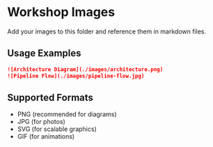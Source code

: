 # Workshop Images

Add your images to this folder and reference them in markdown files.

## Usage Examples

```markdown
![Architecture Diagram](./images/architecture.png)
![Pipeline Flow](./images/pipeline-flow.jpg)
```

## Supported Formats
- PNG (recommended for diagrams)
- JPG (for photos)
- SVG (for scalable graphics)
- GIF (for animations)